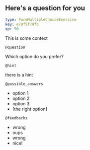 ## Here's a question for you

```yaml
type: PureMultipleChoiceExercise
key: e78f5f79fb 
xp: 50
```

This is some context

`@question`

Which option do you prefer?

`@hint`

there is a hint

`@possible_answers`

- option 1
- option 2
- option 3
- [the right option]

`@feedbacks`

- wrong
- oups
- wrong
- nice!
